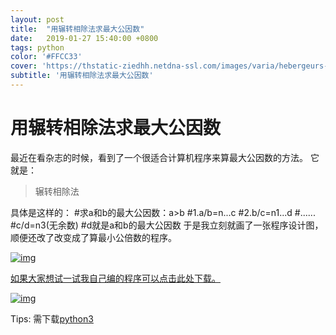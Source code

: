 ```yaml
---
layout: post
title:  "用辗转相除法求最大公因数"
date:   2019-01-27 15:40:00 +0800
tags: python
color: '#FFCC33'
cover: 'https://thstatic-ziedhh.netdna-ssl.com/images/varia/hebergeurs-python.jpg'
subtitle: '用辗转相除法求最大公因数'
---
```


# 用辗转相除法求最大公因数

最近在看杂志的时候，看到了一个很适合计算机程序来算最大公因数的方法。
它就是：

> 辗转相除法

具体是这样的：
\#求a和b的最大公因数：a>b
\#1.a/b=n...c
\#2.b/c=n1...d
\#......
\#c/d=n3(无余数)
\#d就是a和b的最大公因数
于是我立刻就画了一张程序设计图，
顺便还改了改变成了算最小公倍数的程序。

[![img](https://i.loli.net/2019/01/31/5c52dda09c923.jpg)](https://i.loli.net/2019/01/31/5c52dda09c923.jpg)

[如果大家想试一试我自己编的程序可以点击此处下载。](https://pan.baidu.com/s/1lGNa1yxywK04y1x7MK17xA)

[![img](https://i.loli.net/2019/01/31/5c52dda1c6a65.jpg)](https://i.loli.net/2019/01/31/5c52dda1c6a65.jpg)

Tips:
需下载[python3](https://www.python.org/downloads/)